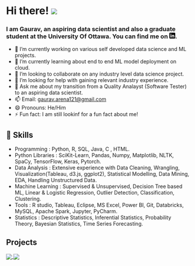 # Hi there! <img src="https://raw.githubusercontent.com/MartinHeinz/MartinHeinz/master/wave.gif" width="30px"> 
### I am Gaurav, an aspiring data scientist and also a graduate student at the University Of Ottawa. You can find me on  [![LinkedIn][3.2]][3].



- 🔭 I’m currently working on various self developed data science and ML projects.
- 🌱 I’m currently learning about end to end ML model deployment on cloud.
- 👯 I’m looking to collaborate on any industry level data science project.
- 🤔 I’m looking for help with gaining relevant industry experience.
- 💬 Ask me about my transition from a Quality Analayst (Software Tester) to an aspiring data scientist.
- 📫 Email: gaurav.arena121@gmail.com
- 😄 Pronouns: He/Him
- ⚡ Fun fact: I am still lookinf for a fun fact about me!

## 🔧 Skills

-	Programming : Python, R, SQL, Java, C , HTML.
-	Python Libraries : SciKit-Learn, Pandas, Numpy, Matplotlib, NLTK, SpaCy, TensorFlow, Keras, Pytorch.
-	Data Analysis : Extensive experience with Data Cleaning, Wrangling, Visualization(Tableau, d3.js, ggplot2), Statistical Modelling, Data Mining, EDA, Handling Unstructured Data.
-	Machine Learning : Supervised & Unsupervised, Decision Tree based ML, Linear & Logistic Regression, Outlier Detection, Classification, Clustering.
-	Tools : R studio, Tableau, Eclipse, MS Excel, Power BI, Git, Databricks, MySQL, Apache Spark, Jupyter, PyCharm.
-	Statistics : Descriptive Statistics, Inferential Statistics, Probability Theory, Bayesian Statistics, Time Series Forecasting.

<!-- icons without padding -->
[3.2]: https://github.com/gaurav-arena/gaurav-arena/blob/main/linkedin-3-16.png

<!-- links to your social media accounts -->
[3]: https://www.linkedin.com/in/gaurav-roy121/

## Projects
<a href="https://github.com/gaurav-arena/Covid-19-Impact-analysis-on-Canadian-Economy">
  <img align="center" src="https://github-readme-stats.vercel.app/api/pin/?username=gaurav-arena&repo=Covid-19-Impact-analysis-on-Canadian-Economy-blueprint&title_color=ffffff&text_color=c9cacc&icon_color=2bbc8a&bg_color=1d1f21" />
</a>


<a href="https://github.com/gaurav-arena/go-project-blueprint">
  <img align="center" src="https://github-readme-stats.vercel.app/api/pin/?username=gaurav-arena&repo=DiabetesPredicion-blueprint&title_color=ffffff&text_color=c9cacc&icon_color=2bbc8a&bg_color=1d1f21" />
</a> 


